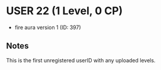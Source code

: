 # USER 22 (1 Level, 0 CP)

- fire aura version 1 (ID: 397)

## Notes
This is the first unregistered userID with any uploaded levels.
